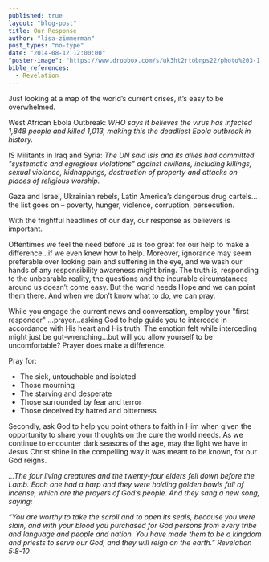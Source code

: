 ```yaml
---
published: true
layout: "blog-post"
title: Our Response
author: "lisa-zimmerman"
post_types: "no-type"
date: "2014-08-12 12:00:00"
"poster-image": "https://www.dropbox.com/s/uk3ht2rtobnps22/photo%203-1.JPG"
bible_references: 
  - Revelation
---
```


Just looking at a map of the world’s current crises, it’s easy to be overwhelmed. 

West African Ebola Outbreak:
*WHO says it believes the virus has infected 1,848 people and killed 1,013, making this the deadliest Ebola outbreak in history.*

IS Militants in Iraq and Syria: 
*The UN said Isis and its allies had committed "systematic and egregious violations" against civilians, including killings, sexual violence, kidnappings, destruction of property and attacks on places of religious worship.*

Gaza and Israel, Ukrainian rebels, Latin America’s dangerous drug cartels… the list goes on – poverty, hunger, violence, corruption, persecution.

With the frightful headlines of our day, our response as believers is important.  

Oftentimes we feel the need before us is too great for our help to make a difference...if we even knew how to help.  Moreover, ignorance may seem preferable over looking pain and suffering in the eye, and we wash our hands of any responsibility awareness might bring.  The truth is, responding to the unbearable reality, the questions and the incurable circumstances around us doesn’t come easy.  But the world needs Hope and we can point them there.  And when we don’t know what to do, we can pray.  

While you engage the current news and conversation, employ your "first responder" ...prayer...asking God to help guide you to intercede in accordance with His heart and His truth.  The emotion felt while interceding might just be gut-wrenching...but will you allow yourself to be uncomfortable?  Prayer does make a difference.

Pray for:
- The sick, untouchable and isolated
- Those mourning
- The starving and desperate
- Those surrounded by fear and terror
- Those deceived by hatred and bitterness

Secondly, ask God to help you point others to faith in Him when given the opportunity to share your thoughts on the cure the world needs.  As we continue to encounter dark seasons of the age, may the light we have in Jesus Christ shine in the compelling way it was meant to be known, for our God reigns.

*...The four living creatures and the twenty-four elders fell down before the Lamb. Each one had a harp and they were holding golden bowls full of incense, which are the prayers of God’s people. And they sang a new song, saying:*

*“You are worthy to take the scroll and to open its seals, because you were slain, and with your blood you purchased for God persons from every tribe and language and people and nation. You have made them to be a kingdom and priests to serve our God, and they will reign on the earth.”
Revelation 5:8-10*
